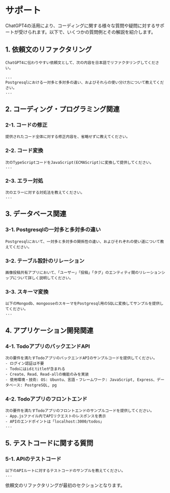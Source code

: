 
# サポート

ChatGPT4の活用により、コーディングに関する様々な質問や疑問に対するサポートが受けられます。以下で、いくつかの質問例とその解説を紹介します。

## 1. 依頼文のリファクタリング

```
ChatGPT4に伝わりやすい依頼文として、次の内容を日本語でリファクタリングしてください。

...
Postgresqlにおける一対多と多対多の違い、およびそれらの使い分け方について教えてください。
...
```

## 2. コーディング・プログラミング関連

### 2-1. コードの修正

```
提供されたコード全体に対する修正内容を、省略せずに教えてください。
```

### 2-2. コード変換

```
次のTypeScriptコードをJavaScript(ECMAScript)に変換して提供してください。
...
```

### 2-3. エラー対処

```
次のエラーに対する対処法を教えてください。
...
```

## 3. データベース関連

### 3-1. Postgresqlの一対多と多対多の違い

```
Postgresqlにおいて、一対多と多対多の関係性の違い、およびそれぞれの使い道について教えてください。
```

### 3-2. テーブル設計のリレーション

```
画像投稿共有アプリにおいて、「ユーザー」「投稿」「タグ」のエンティティ間のリレーションシップについて詳しく説明してください。
```

### 3-3. スキーマ変換

```
以下のMongodb、mongooseのスキーマをPostgresql用のSQLに変換してサンプルを提供してください。
...
```

## 4. アプリケーション開発関連

### 4-1. TodoアプリのバックエンドAPI

```
次の要件を満たすTodoアプリのバックエンドAPIのサンプルコードを提供してください。
- ログイン認証は不要
- Todoにはidとtitleが含まれる
- Create、Read、Read-allの機能のみを実装
- 使用環境・技術: OS: Ubuntu、言語・フレームワーク: JavaScript, Express、データベース: PostgreSQL, pg
```

### 4-2. Todoアプリのフロントエンド

```
次の要件を満たすTodoアプリのフロントエンドのサンプルコードを提供してください。
- App.jsファイル内でAPIリクエストのレスポンスを表示
- APIのエンドポイントは「localhost:3000/todos」
...
```

## 5. テストコードに関する質問

### 5-1. APIのテストコード

```
以下のAPIルートに対するテストコードのサンプルを教えてください。
...
```

依頼文のリファクタリングが最初のセクションとなります。
